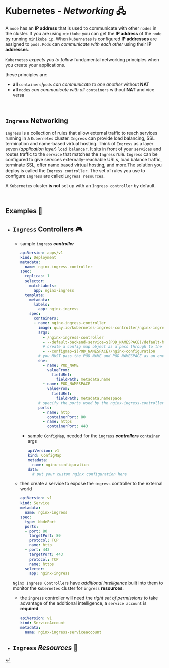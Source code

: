 # **Kubernetes** - ***Networking*** 🖧

A `node` has an **IP address** that is used to communicate with other `nodes` in the cluster. If you are using `minikube` you can get the **IP address** of the `node` by running ```minikube ip```. When `kubernetes` is configured **IP addresses** are assigned to `pods`. `Pods` can *communicate with each other* using their **IP addresses**.
  
`Kubernetes` *expects you to follow* fundamental networking principles when you create your applications.  

these principles are:
  * **all** `containers`/`pods` *can communicate to one another* without **NAT**
  * **all** `nodes` *can communicate with all* `containers` without **NAT** and vice versa
  
<br>

## **`Ingress` Networking**

`Ingress` is a collection of rules that allow external traffic to reach services running in a `Kubernetes` cluster. `Ingress` can provide load balancing, SSL termination and name-based virtual hosting. Think of `Ingress` as a layer seven (*application layer*) `load balancer`. It sits in front of your `services` and routes traffic to the `service` that matches the `Ingress` rule. `Ingress` can be configured to give services externally-reachable URLs, load balance traffic, terminate SSL, offer name based virtual hosting, and more.The solution you deploy is called the `Ingress controller`. The set of rules you use to configure `Ingress` are called `Ingress resources`.

A `Kubernetes` cluster **is not** set up with an `Ingress controller` by default.

<br />

## **Examples** 🧩

* ## **`Ingress`** **Controllers** 🎮

  * sample `ingress` ***controller***

    ```yaml
    apiVersion: apps/v1
    kind: Deployment
    metadata:
      name: nginx-ingress-controller
    spec:
      replicas: 1
      selector:
        matchLabels:
          app: nginx-ingress
      template:
        metadata:
          labels:
            app: nginx-ingress
        spec:
          containers:
          - name: nginx-ingress-controller
            image: quay.io/kubernetes-ingress-controller/nginx-ingress-controller:0.30.0
            args:
              - /nginx-ingress-controller
              - --default-backend-service=$(POD_NAMESPACE)/default-http-backend
              # create a config map object as a pass through to the nginx-controller for custom configuration
              - --configmap=$(POD_NAMESPACE)/nginx-configuration
            # you MUST pass the POD_NAME and POD_NAMESPACE as an env variables to the nginx-ingress-controller
            env:
              - name: POD_NAME
                valueFrom:
                  fieldRef:
                    fieldPath: metadata.name
              - name: POD_NAMESPACE
                valueFrom:
                  fieldRef:
                    fieldPath: metadata.namespace
            # specify the ports used by the nginx-ingress-controller
            ports:
              - name: http
                containerPort: 80
              - name: https
                containerPort: 443
    ```

    * sample `ConfigMap`, needed for the `ingress` ***controllers*** `container` args

      ```yaml
      apiVersion: v1
      kind: ConfigMap
      metadata:
        name: nginx-configuration
      data:
        # put your custom nginx configuration here
      ```

  * then create a service to expose the `ingress` controller to the external world

    ```yaml
    apiVersion: v1
    kind: Service
    metadata:
      name: nginx-ingress
    spec:
      type: NodePort
      ports:
      - port: 80
        targetPort: 80
        protocol: TCP
        name: http
      - port: 443
        targetPort: 443
        protocol: TCP
        name: https
      selector:
        app: nginx-ingress
    ```

  `Nginx Ingress Controllers` have *additional intelligence* built into them to monitor the `Kubernetes` cluster for `ingress` **resources**.

  * the `ingress` controller will need the *right set of permissions* to take advantage of the additional intelligence, a `service account` is **required**

    ```yaml
    apiVersion: v1
    kind: ServiceAccount
    metadata:
      name: nginx-ingress-serviceaccount
    ```

* ## **`Ingress`** ***Resources*** 🧱




[↩️](../)
